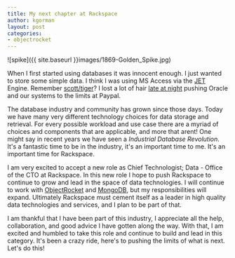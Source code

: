 ```yaml
---
title: My next chapter at Rackspace
author: kgorman
layout: post
categories:
- objectrocket
---
```


![spike]({{ site.baseurl }}images/1869-Golden_Spike.jpg)

When I first started using databases it was innocent enough. I just wanted to store some simple data. I think I was using MS Access via the [JET](http://en.wikipedia.org/wiki/Microsoft_Jet_Database_Engine) Engine. Remember [scott/tiger](http://www.orafaq.com/wiki/SCOTT)? I lost a lot of hair [late at night](http://lists.samba.org/archive/rsync/2003-February/005102.html) pushing Oracle and our systems to the limits at Paypal.

The database industry and community has grown since those days. Today we have many very different technology choices for data storage and retrieval. For every possible workload and use case there are a myriad of choices and components that are applicable, and more that arent! One might say in recent years we have seen a *Industrial Database Revolution*. It's a fantastic time to be in the industry, it's an important time to me. It's an important time for Rackspace.

I am very excited to accept a new role as Chief Technologist; Data - Office of the CTO at Rackspace. In this new role I hope to push Rackspace to continue to grow and lead in the space of data technologies. I will continue to work with [ObjectRocket](http://www.objectrocket.com) and [MongoDB](http://en.wikipedia.org/wiki/MongoDB), but my responsibilities will expand. Ultimately Rackspace must cement itself as a leader in high quality data technologies and services, and I plan to be part of that.

I am thankful that I have been part of this industry, I appreciate all the help, collaboration, and good advice I have gotten along the way. With that, I am excited and humbled to take this role and continue to build and lead in this category. It's been a crazy ride, here's to pushing the limits of what is next. Let's do this!
